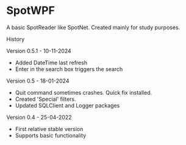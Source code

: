 # SpotWPF

A basic SpotReader like SpotNet. Created mainly for study purposes.

History

Version 0.5.1 - 10-11-2024
- Added DateTime last refresh
- Enter in the search box triggers the search

Version 0.5 - 18-01-2024
- Quit command sometimes crashes. Quick fix installed.
- Created 'Special' filters.
- Updated SQLClient and Logger packages

Version 0.4 - 25-04-2022
- First relative stable version
- Supports basic functionality
